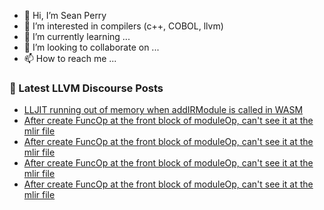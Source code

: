 - 👋 Hi, I’m Sean Perry
- 👀 I’m interested in compilers (c++, COBOL, llvm)
- 🌱 I’m currently learning ...
- 💞️ I’m looking to collaborate on ...
- 📫 How to reach me ...

<!---
s66perry/s66perry is a ✨ special ✨ repository because its `README.md` (this file) appears on your GitHub profile.
You can click the Preview link to take a look at your changes.
--->
### 📕 Latest LLVM Discourse Posts

<!-- DISCOURSE-LLVM:START -->
- [LLJIT running out of memory when addIRModule is called in WASM](https://discourse.llvm.org/t/lljit-running-out-of-memory-when-addirmodule-is-called-in-wasm/74666#post_1)
- [After create FuncOp at the front block of moduleOp, can&#39;t see it at the mlir file](https://discourse.llvm.org/t/after-create-funcop-at-the-front-block-of-moduleop-cant-see-it-at-the-mlir-file/74663#post_5)
- [After create FuncOp at the front block of moduleOp, can&#39;t see it at the mlir file](https://discourse.llvm.org/t/after-create-funcop-at-the-front-block-of-moduleop-cant-see-it-at-the-mlir-file/74663#post_4)
- [After create FuncOp at the front block of moduleOp, can&#39;t see it at the mlir file](https://discourse.llvm.org/t/after-create-funcop-at-the-front-block-of-moduleop-cant-see-it-at-the-mlir-file/74663#post_3)
- [After create FuncOp at the front block of moduleOp, can&#39;t see it at the mlir file](https://discourse.llvm.org/t/after-create-funcop-at-the-front-block-of-moduleop-cant-see-it-at-the-mlir-file/74663#post_2)
<!-- DISCOURSE-LLVM:END -->
